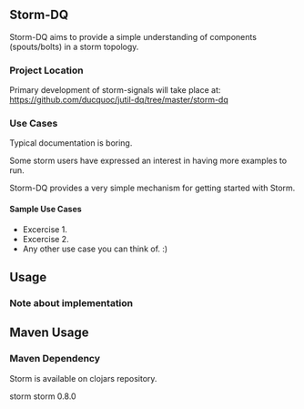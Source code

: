 ## Storm-DQ
Storm-DQ aims to provide a simple understanding of components (spouts/bolts) in a storm topology. 


### Project Location
Primary development of storm-signals will take place at: 
https://github.com/ducquoc/jutil-dq/tree/master/storm-dq


### Use Cases
Typical documentation is boring.

Some storm users have expressed an interest in having more examples to run.

Storm-DQ provides a very simple mechanism for getting started with Storm.

#### Sample Use Cases

* Excercise 1.
* Excercise 2.
* Any other use case you can think of. :)

## Usage

### Note about implementation


## Maven Usage

### Maven Dependency

Storm is available on clojars repository.

  <dependency>
    <groupId>storm</groupId>
    <artifactId>storm</artifactId>
    <version>0.8.0</version>
  </dependency>



